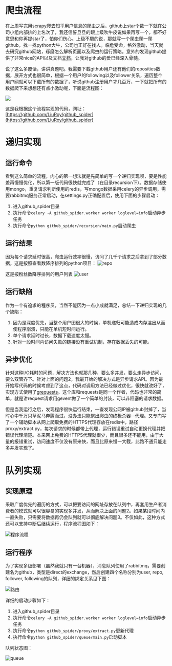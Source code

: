 # 爬虫流程

在上周写完用scrapy爬去知乎用户信息的爬虫之后，github上star个数一下就在公司小组内部排的上名次了，我还信誓旦旦的跟上级吹牛皮说如果再写一个，都不好意思和你再提star了，怕你们伤心。上级不屑的说，那就写一个爬虫爬一爬github，找一找python大牛，公司也正好在找人。临危受命，格外激动，当天就去研究github网站，琢磨怎么解析页面以及爬虫的运行策略。意外的发现github提供了非常nice的API以及文档[文档](https://developer.github.com/guides/)，让我对github的爱已经深入骨髓。

说了这么多废话，讲讲真题吧。我需要下载github用户还有他们的reposities数据，展开方式也很简单，根据一个用户的following以及follower关系，遍历整个用户网就可以下载所有的数据了，听说github注册用户才几百万，一下就把所有的数据爬下来想想还有点小激动呢，下面是流程图：

![](爬虫流程.png)

这是我根据这个流程实现的代码，网址：[https://github.com/LiuRoy/github_spider](https://github.com/LiuRoy/github_spider)

# 递归实现

## 运行命令

看到这么简单的流程，内心的第一想法就是先简单的写一个递归实现呗，要是性能差再慢慢优化，所以第一版代码很快就完成了（在目录recursion下）。数据存储使用mongo，重复请求判断使用的redis，写mongo数据采用celery的异步调用，需要rabbitmq服务正常启动，在settings.py正确配置后，使用下面的步骤启动：

1. 进入github_spider目录
2. 执行命令```celery -A github_spider.worker worker loglevel=info```启动异步任务
3. 执行命令```python github_spider/recursion/main.py```启动爬虫

## 运行结果

因为每个请求延时很高，爬虫运行效率很慢，访问了几千个请求之后拿到了部分数据，这是按照查看数降序排列的python项目：
![repo](repos.png)

这是按粉丝数降序排列的用户列表
![user](user.png)

## 运行缺陷

作为一个有追求的程序员，当然不能因为一点小成就满足，总结一下递归实现的几个缺陷：

1. 因为是深度优先，当整个用户图很大的时候，单机递归可能造成内存溢出从而使程序崩溃，只能在单机短时间运行。
2. 单个请求延时过长，数据下载速度太慢。
3. 针对一段时间内访问失败的链接没有重试机制，存在数据丢失的可能。

## 异步优化

针对这种I/O耗时的问题，解决方法也就那几种，要么多并发，要么走异步访问，要么双管齐下。针对上面的问题2，我最开始的解决方式是异步请求API。因为最开始写代码的时候考虑到了这点，代码对调用方法已经做过优化，很快就改好了，实现方式使用了[grequests](https://github.com/kennethreitz/grequests)。这个库和requests是同一个作者，代码也非常的简单，就是讲request请求用gevent做了一个简单的封装，可以非阻塞的请求数据。

但是当我运行之后，发现程序很快运行结束，一查发现公网IP被github封掉了，当时心中千万只草泥马奔腾而过，没办法只能祭出爬虫的终极杀器--代理。又专门写了一个辅助脚本从网上爬取免费的HTTPS代理存放在redis中，路径proxy/extract.py，每次请求的时候都带上代理，运行错误重试自动更换代理并把错误代理清楚。本来网上免费的HTTPS代理就很少，而且很多还不能用，由于大量的报错重试，访问速度不仅没有原来快，而且比原来慢一大截，此路不通只能走多并发实现了。

# 队列实现

## 实现原理

采取广度优先的遍历的方式，可以把要访问的网址存放在队列中，再套用生产者消费者的模式就可以很容易的实现多并发，从而解决上面的问题2。如果某段时间内一直失败，只需要将数据再仍会队列就可以彻底解决问题3。不仅如此，这种方式还可以支持中断后继续运行，程序流程图如下：

![程序流程](程序流程.png)


## 运行程序

为了实现多级部署（虽然我就只有一台机器），消息队列使用了rabbitmq，需要创建名为github，类型是direct的exchange，然后创建四个名称分别为user, repo, follower, following的队列，详细的绑定关系见下图：

![路由](routing.png)

详细的启动步骤如下：

1. 进入github_spider目录
2. 执行命令```celery -A github_spider.worker worker loglevel=info```启动异步任务
3. 执行命令```python github_spider/proxy/extract.py```更新代理
4. 执行命令```python github_spider/queue/main.py```启动脚本

队列状态图：

![queue](queues.png)





